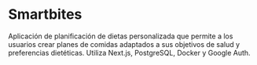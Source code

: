 # Smartbites
Aplicación de planificación de dietas personalizada que permite a los usuarios crear planes de comidas adaptados a sus objetivos de salud y preferencias dietéticas. Utiliza Next.js, PostgreSQL, Docker y Google Auth.
